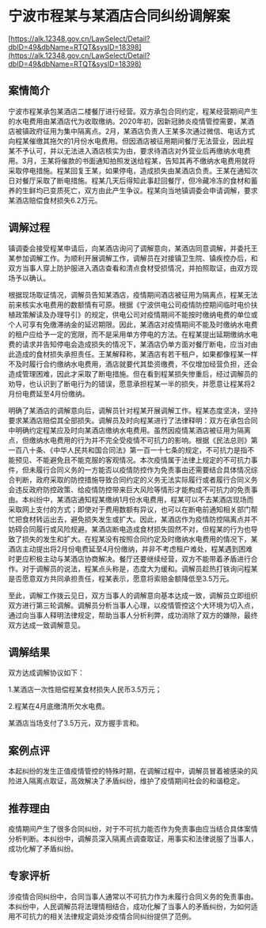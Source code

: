 # 宁波市程某与某酒店合同纠纷调解案 

[https://alk.12348.gov.cn/LawSelect/Detail?dbID=49&dbName=RTQT&sysID=18398](https://alk.12348.gov.cn/LawSelect/Detail?dbID=49&dbName=RTQT&sysID=18398) 


## 案情简介 

宁波市程某承包某酒店二楼餐厅进行经营。双方承包合同约定，程某经营期间产生的水电费用由某酒店代为收取缴纳。2020年初，因新冠肺炎疫情管控需要，某酒店被镇政府征用为集中隔离点。2月，某酒店负责人王某多次通过微信、电话方式向程某催缴其拖欠的1月份水电费用。但因酒店被征用期间餐厅无法营业，因此程某不予认可，并以无法进入酒店核实为由，要求待酒店对外营业后再缴纳水电费用。3月，王某将催款的书面通知拍照发送给程某，告知其再不缴纳水电费用就将采取停电措施。程某回复王某，如果停电，造成损失由某酒店负责。王某在通知次日对餐厅采取了断电措施。程某几天后得知此事赶回餐厅，但冷藏冷冻的食材和蓄养的生鲜均已变质死亡，双方由此产生争议。程某向当地镇调委会申请调解，要求某酒店赔偿食材损失6.2万元。 

## 调解过程 

镇调委会接受程某申请后，向某酒店询问了调解意向，某酒店同意调解，并委托王某参加调解工作。为顺利开展调解工作，调解员在对接镇卫生院、镇疾控办后，和双方当事人穿上防护服进入酒店查看和清点食材受损情况，并拍照取证，由双方现场予以确认。                                       
 
根据现场取证情况，调解员告知某酒店，疫情期间酒店被征用为隔离点，程某无法前来核实水电费用的数额情有可原。根据《宁波供电公司疫情防控期间临时电价扶植政策解读及办理导引》的规定，供电公司对疫情期间不能按时缴纳电费的单位或个人可享有免缴滞纳金的延迟期限。因此，某酒店对疫情期间不能及时缴纳水电费的租户应给予一定的宽限，而不是采用单方停电的方法。在程某提出延期缴纳水电费的请求并告知停电会造成损失的情况下，某酒店仍单方面对餐厅断电，应当对由此造成的食材损失承担责任。王某解释称，某酒店有若干租户，如果都像程某一样不及时履行合约缴纳水电费用，酒店就要代其垫资缴费，不仅增加经营负担，还会造成管理困难，因此才采取了断电措施。但在看到程某损失惨重后，经过调解员的劝导，也认识到了断电行为的错误，愿意承担程某一半的损失，并愿意让程某将2月份电费延至4月份缴纳。 
 
明确了某酒店的调解意向后，调解员针对程某开展调解工作。程某态度坚决，坚持要求某酒店赔偿其全部损失。调解员及时向程某进行了法律释明：双方在承包合同中明确约定程某应及时向某酒店缴纳水电费用。虽然因疫情某酒店被征用为隔离点，但缴纳水电费用的行为并不完全受疫情不可抗力的影响。根据《民法总则》第一百八十条、《中华人民共和国合同法》第一百一十七条的规定，不可抗力是指不能预见、不能避免且不能克服的客观情况。本次疫情属于法律上规定的不可抗力事件，但未履行合同义务的一方能否以疫情防控作为免责事由还需要结合具体情况综合判断，政府采取的防控措施导致合同约定的义务无法实际履行或者履行合同义务会违反政府防控政策、给疫情防控带来巨大风险等情形才能构成不可抗力的免责事由。本纠纷中，某酒店通知程某缴纳1月份水电费用，程某可以不去某酒店现场而采取网上支付的方式；即使对于费用数额有异议，也可以在断电前通知相关部门帮忙把食材转运出去，避免损失发生或扩大。因此，某酒店作为疫情防控隔离点并不妨碍合同履行或风险规避。某酒店断电造成食材损失固然不对，但程某的行为也导致了损失的发生和扩大。在程某没有按照合同约定及时缴纳水电费用的情况下，某酒店主动提出将2月份电费延至4月份缴纳，并非不考虑租户难处，程某遇到困难时更应积极主动与某酒店协商解决。餐厅还要继续经营，双方不能带着矛盾进行合作。对于调解员的说法，程某点头称是，态度大为缓和。调解员趁热打铁询问程某是否愿意双方共同承担责任，程某表示，愿意将索赔金额降低至3.5万元。          
 
至此，调解工作拨云见日，双方当事人的调解意向基本达成一致，调解员立即组织双方进行第三轮调解。调解员分析当事人心理，以疫情管控这个大环境为切入点，通过向当事人释明法律规定，帮助当事人分析利弊，成功消除了双方的嫌隙，最终双方达成一致调解意见。 

## 调解结果 

双方达成调解协议如下：                           
 
1.某酒店一次性赔偿程某食材损失人民币3.5万元； 
 
2.程某在4月底缴清所欠水电费。 
 
某酒店当场支付了3.5万元，双方握手言和。 

## 案例点评 

本起纠纷的发生正值疫情管控的特殊时期，在调解过程中，调解员冒着被感染的风险进入隔离点取证，高效解决了矛盾纠纷，维护了疫情期间社会的和谐稳定。 

## 推荐理由 

疫情期间产生了很多合同纠纷，对于不可抗力能否作为免责事由应当结合具体案情分析判断。本纠纷中，调解员深入隔离点调查取证，用事实和法律说服了当事人，成功化解了矛盾纠纷。 

## 专家评析 

涉疫情合同纠纷中，合同当事人通常以不可抗力作为未履行合同义务的免责事由。本纠纷中，人民调解员将法理情相结合，成功化解了当事人的矛盾纠纷，为如何适用不可抗力的相关法律规定调处涉疫情合同纠纷提供了范例。 
